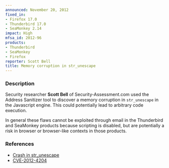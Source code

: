 ```yaml
---
announced: November 20, 2012
fixed_in:
- Firefox 17.0
- Thunderbird 17.0
- SeaMonkey 2.14
impact: High
mfsa_id: 2012-96
products:
- Thunderbird
- SeaMonkey
- Firefox
reporter: Scott Bell
title: Memory corruption in str_unescape
---
```


<h3>Description</h3>

<p>Security researcher <strong>Scott Bell</strong> of Security-Assessment.com used the Address Sanitizer tool to discover a memory corruption in <code>str_unescape</code> in the Javascript engine. This could potentially lead to arbitrary code execution.
</p>

<p class="note">In general these flaws cannot be exploited through email in the
Thunderbird and SeaMonkey products because scripting is disabled, but are
potentially a risk in browser or browser-like contexts in those products.</p>


<h3>References</h3>

<ul>
  <li><a href="https://bugzilla.mozilla.org/show_bug.cgi?id=778603">
      Crash in str_unescape</a></li>
  <li><a href="http://cve.mitre.org/cgi-bin/cvename.cgi?name=CVE-2012-4204" class="ex-ref">CVE-2012-4204</a></li>
</ul>



